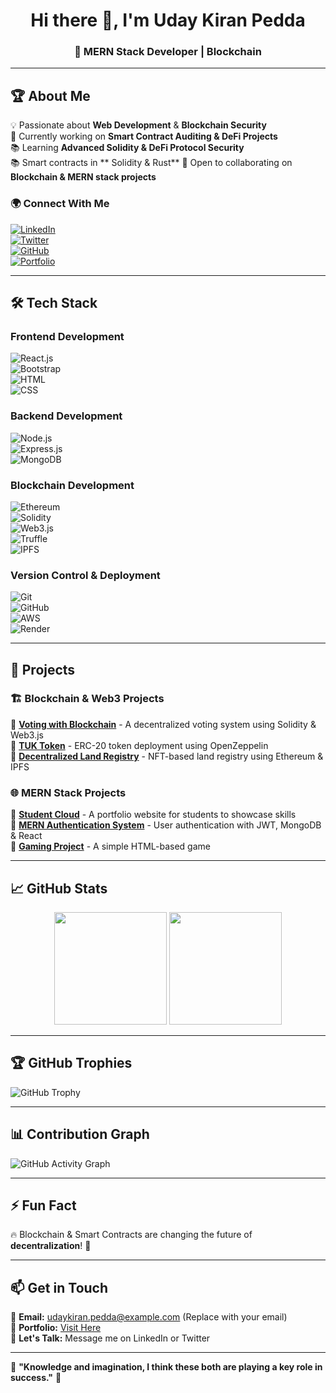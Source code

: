 <h1 align="center"> 
  Hi there 👋, I'm Uday Kiran Pedda  
</h1>

<h3 align="center">🚀 MERN Stack Developer |  Blockchain </h3>

---

## 🏆 About Me  
💡 Passionate about **Web Development** & **Blockchain Security**  
🔭 Currently working on **Smart Contract Auditing & DeFi Projects**  
📚 Learning **Advanced Solidity & DeFi Protocol Security**  
📚 Smart contracts in ** Solidity & Rust** 
🤝 Open to collaborating on **Blockchain & MERN stack projects**

### 🌍 **Connect With Me**
[![LinkedIn](https://img.shields.io/badge/LinkedIn-Profile-blue?style=flat-square&logo=linkedin)](https://www.linkedin.com/in/uday-kiran-pedda-65aa73271)  
[![Twitter](https://img.shields.io/badge/Twitter-Profile-blue?style=flat-square&logo=twitter)](https://x.com/UdayKir03362466)  
[![GitHub](https://img.shields.io/badge/GitHub-Follow-black?style=flat-square&logo=github)](https://github.com/udaykiranhub)  
[![Portfolio](https://img.shields.io/badge/Portfolio-Website-green?style=flat-square&logo=vercel)](https://github.com/udaykiranhub)  

---

## 🛠️ Tech Stack  

### **Frontend Development**  
![React.js](https://img.shields.io/badge/React-61DAFB?style=flat-square&logo=react&logoColor=black)  
![Bootstrap](https://img.shields.io/badge/Bootstrap-7952B3?style=flat-square&logo=bootstrap&logoColor=white)  
![HTML](https://img.shields.io/badge/HTML-E34F26?style=flat-square&logo=html5&logoColor=white)  
![CSS](https://img.shields.io/badge/CSS-1572B6?style=flat-square&logo=css3&logoColor=white)  

### **Backend Development**  
![Node.js](https://img.shields.io/badge/Node.js-339933?style=flat-square&logo=nodedotjs&logoColor=white)  
![Express.js](https://img.shields.io/badge/Express.js-000000?style=flat-square&logo=express&logoColor=white)  
![MongoDB](https://img.shields.io/badge/MongoDB-47A248?style=flat-square&logo=mongodb&logoColor=white)  

### **Blockchain Development**  
![Ethereum](https://img.shields.io/badge/Ethereum-3C3C3D?style=flat-square&logo=ethereum&logoColor=white)  
![Solidity](https://img.shields.io/badge/Solidity-363636?style=flat-square&logo=solidity&logoColor=white)  
![Web3.js](https://img.shields.io/badge/Web3.js-F16822?style=flat-square&logo=javascript&logoColor=white)  
![Truffle](https://img.shields.io/badge/Truffle-5E4694?style=flat-square&logo=truffle&logoColor=white)  
![IPFS](https://img.shields.io/badge/IPFS-65C2CB?style=flat-square&logo=ipfs&logoColor=black)  

### **Version Control & Deployment**  
![Git](https://img.shields.io/badge/Git-F05032?style=flat-square&logo=git&logoColor=white)  
![GitHub](https://img.shields.io/badge/GitHub-181717?style=flat-square&logo=github&logoColor=white)  
![AWS](https://img.shields.io/badge/AWS-232F3E?style=flat-square&logo=amazonaws&logoColor=white)  
![Render](https://img.shields.io/badge/Render-0000FF?style=flat-square&logo=render&logoColor=white)  

---

## 🚀 Projects  

### 🏗️ **Blockchain & Web3 Projects**  
🔹 **[Voting with Blockchain](https://github.com/udaykiranhub/VotingWithBlockChain.git)** - A decentralized voting system using Solidity & Web3.js  
🔹 **[TUK Token](https://github.com/udaykiranhub/TUK-Token.git)** - ERC-20 token deployment using OpenZeppelin  
🔹 **[Decentralized Land Registry](https://github.com/udaykiranhub/LandRegistry.git)** - NFT-based land registry using Ethereum & IPFS  

### 🌐 **MERN Stack Projects**  
🔹 **[Student Cloud](https://github.com/udaykiranhub/MyStudentCLoud.git)** - A portfolio website for students to showcase skills  
🔹 **[MERN Authentication System](https://github.com/udaykiranhub/mern-auth.git)** - User authentication with JWT, MongoDB & React  
🔹 **[Gaming Project](https://github.com/udaykiranhub/gaming.git)** - A simple HTML-based game  

---

## 📈 GitHub Stats  

<div align="center">
  <img src="https://github-readme-stats.vercel.app/api?username=udaykiranhub&show_icons=true&theme=dark" height="180px">
  <img src="https://github-readme-streak-stats.herokuapp.com/?user=udaykiranhub&theme=dark" height="180px">
</div>

---

## 🏆 GitHub Trophies  
![GitHub Trophy](https://github-profile-trophy.vercel.app/?username=udaykiranhub&theme=darkhub&margin-w=10)

---

## 📊 Contribution Graph  
![GitHub Activity Graph](https://github-readme-activity-graph.cyclic.app/graph?username=udaykiranhub&theme=github-dark)

---

## ⚡ Fun Fact  
🔥 Blockchain & Smart Contracts are changing the future of **decentralization**! 🚀  

---

## 📫 Get in Touch  
📧 **Email:** udaykiran.pedda@example.com (Replace with your email)  
🔗 **Portfolio:** [Visit Here](https://github.com/udaykiranhub)  
💬 **Let's Talk:** Message me on LinkedIn or Twitter  

---

🌟 **"Knowledge and imagination, I think these both are playing a key role in success."** 🚀  

